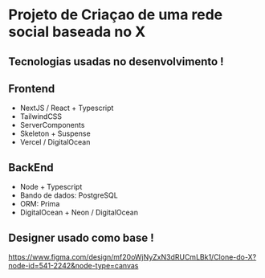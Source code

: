 # Projeto de Criaçao de uma rede social baseada no X 

 ## Tecnologias usadas no desenvolvimento !

 ## Frontend

- NextJS / React + Typescript
- TailwindCSS 
- ServerComponents 
- Skeleton + Suspense
- Vercel / DigitalOcean

 ## BackEnd 

- Node + Typescript
- Bando de dados: PostgreSQL
- ORM: Prima
- DigitalOcean + Neon / DigitalOcean


 ## Designer usado como base !

https://www.figma.com/design/mf20oWjNyZxN3dRUCmLBk1/Clone-do-X?node-id=541-2242&node-type=canvas
